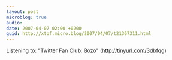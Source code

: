 ```yaml
---
layout: post
microblog: true
audio: 
date: 2007-04-07 02:00 +0200
guid: http://xtof.micro.blog/2007/04/07/t21367311.html
---
```

Listening to: "Twitter Fan Club: Bozo" (http://tinyurl.com/3dbfqg)
